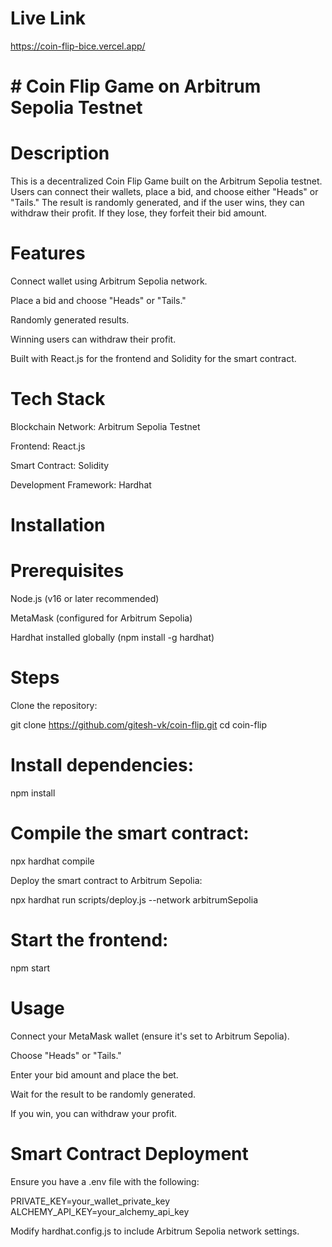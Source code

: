 # Live Link

https://coin-flip-bice.vercel.app/

# # Coin Flip Game on Arbitrum Sepolia Testnet

# Description

This is a decentralized Coin Flip Game built on the Arbitrum Sepolia testnet. Users can connect their wallets, place a bid, and choose either "Heads" or "Tails." The result is randomly generated, and if the user wins, they can withdraw their profit. If they lose, they forfeit their bid amount.

# Features

Connect wallet using Arbitrum Sepolia network.

Place a bid and choose "Heads" or "Tails."

Randomly generated results.

Winning users can withdraw their profit.

Built with React.js for the frontend and Solidity for the smart contract.

# Tech Stack

Blockchain Network: Arbitrum Sepolia Testnet

Frontend: React.js

Smart Contract: Solidity

Development Framework: Hardhat

#  Installation

# Prerequisites

Node.js (v16 or later recommended)

MetaMask (configured for Arbitrum Sepolia)

Hardhat installed globally (npm install -g hardhat)

# Steps

Clone the repository:

git clone https://github.com/gitesh-vk/coin-flip.git
cd coin-flip

# Install dependencies:

npm install

# Compile the smart contract:

npx hardhat compile

Deploy the smart contract to Arbitrum Sepolia:

npx hardhat run scripts/deploy.js --network arbitrumSepolia

# Start the frontend:

npm start

# Usage

Connect your MetaMask wallet (ensure it's set to Arbitrum Sepolia).

Choose "Heads" or "Tails."

Enter your bid amount and place the bet.

Wait for the result to be randomly generated.

If you win, you can withdraw your profit.

# Smart Contract Deployment

Ensure you have a .env file with the following:

PRIVATE_KEY=your_wallet_private_key
ALCHEMY_API_KEY=your_alchemy_api_key

Modify hardhat.config.js to include Arbitrum Sepolia network settings.
